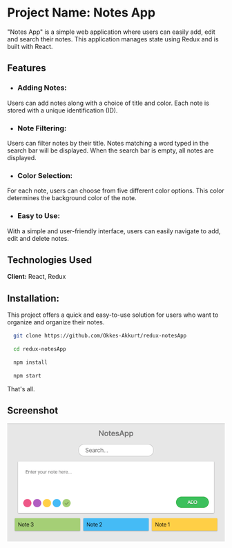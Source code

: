
# Project Name: Notes App



"Notes App" is a simple web application where users can easily add, edit and search their notes. This application manages state using Redux and is built with React.


## Features

- ### Adding Notes:
Users can add notes along with a choice of title and color. Each note is stored with a unique identification (ID).
- ### Note Filtering:
Users can filter notes by their title. Notes matching a word typed in the search bar will be displayed. When the search bar is empty, all notes are displayed.
- ### Color Selection:
For each note, users can choose from five different color options. This color determines the background color of the note.
- ### Easy to Use:
With a simple and user-friendly interface, users can easily navigate to add, edit and delete notes.

  
## Technologies Used

**Client:** React, Redux


  
## Installation:

This project offers a quick and easy-to-use solution for users who want to organize and organize their notes.

```bash 
  git clone https://github.com/Okkes-Akkurt/redux-notesApp
```
```bash 
  cd redux-notesApp
```
```bash 
  npm install
```
```bash 
  npm start
```

That's all.
    
## Screenshot

![Screenshot](https://raw.githubusercontent.com/Kodluyoruz/taskforce/main/redux/todo-app-odev/figures/preview.png)

  
